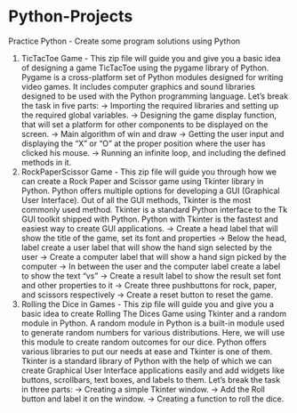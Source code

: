 # Python-Projects
Practice Python - Create some program solutions using Python

1. TicTacToe Game - This zip file will guide you and give you a basic idea of designing a game TicTacToe using the pygame library of Python. Pygame is a cross-platform set of Python modules designed for writing video games.  It includes computer graphics and sound libraries designed to be used with the Python programming language. Let’s break the task in five parts:
   -> Importing the required libraries and setting up the required global variables.
   -> Designing the game display function, that will set a platform for other components to be displayed on the screen.
   -> Main algorithm of win and draw
   -> Getting the user input and displaying the “X” or “O” at the proper position where the user has clicked his mouse.
   -> Running an infinite loop, and including the defined methods in it.
2. RockPaperScissor Game - This zip file will guide you through how we can create a Rock Paper and Scissor game using Tkinter library in Python. Python offers multiple options for developing a GUI (Graphical User Interface). Out of all the GUI methods, Tkinter is the most commonly used method. Tkinter is a standard Python interface to the Tk GUI toolkit shipped with Python. Python with Tkinter is the fastest and easiest way to create GUI applications.
   -> Create a head label that will show the title of the game, set its font and properties
   -> Below the head, label create a user label that will show the hand sign selected by the user
   -> Create a computer label that will show a hand sign picked by the computer
   -> In between the user and the computer label create a label to show the text “vs”
   -> Create a result label to show the result set font and other properties to it
   -> Create three pushbuttons for rock, paper, and scissors respectively
   -> Create a reset button to reset the game.
3. Rolling the Dice in Games - This zip file will guide you and give you a basic idea to create Rolling The Dices Game using Tkinter and a random module in Python. A random module in Python is a built-in module used to generate random numbers for various distributions. Here, we will use this module to create random outcomes for our dice. Python offers various libraries to put our needs at ease and Tkinter is one of them. Tkinter is a standard library of Python with the help of which we can create Graphical User Interface applications easily and add widgets like buttons, scrollbars, text boxes, and labels to them. Let’s break the task in three parts:
   -> Creating a simple Tkinter window.
   -> Add the Roll button and label it on the window.
   -> Creating a function to roll the dice.

